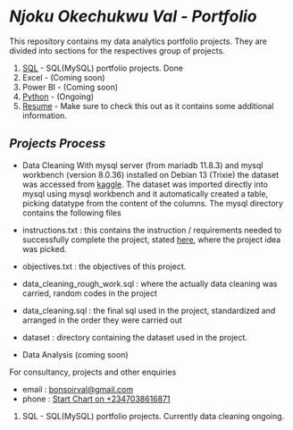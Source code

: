 # *Njoku Okechukwu Val - Portfolio*
This repository contains my data analytics portfolio projects. They are divided into sections for the respectives group of projects.

1. [SQL](https://github.com/bonsoirval/portfolio/tree/master/sql)   - SQL(MySQL) portfolio projects. Done
2. Excel - (Coming soon)
3. Power BI - (Coming soon)
4. [Python](https://github.com/bonsoirval/portfolio/tree/master/python/) - (Ongoing)
5. [Resume](https://github.com/bonsoirval/portfolio/blob/master/resume.pdf) - Make sure to check this out as it contains some additional information.
## *Projects Process*
- Data Cleaning
With mysql server (from mariadb 11.8.3) and mysql workbench (version 8.0.36) installed on Debian 13 (Trixie) the dataset was accessed 
from [kaggle](https://anvilproject.org/guides/content/creating-links).
The dataset was imported directly into mysql using mysql workbench and it automatically created a table, picking datatype from the content
of the columns. The mysql directory contains the following files
- instructions.txt : this contains the instruction / requirements needed to successfully complete the project, stated [here](https://www.dataquest.io/blog/sql-projects/), 
where the project idea was picked.
- objectives.txt : the objectives of this project. 
- data_cleaning_rough_work.sql : where the actually data cleaning was carried, random codes in the project
- data_cleaning.sql : the final sql used in the project, standardized and arranged in the order they were carried out
- dataset : directory containing the dataset used in the project.

- Data Analysis (coming soon)


For consultancy, projects and other enquiries
- email : bonsoirval@gmail.com
- phone : [Start Chart on +2347038616871](https://wa.link/bblwk8) 

1. SQL - SQL(MySQL) portfolio projects. Currently data cleaning ongoing.

